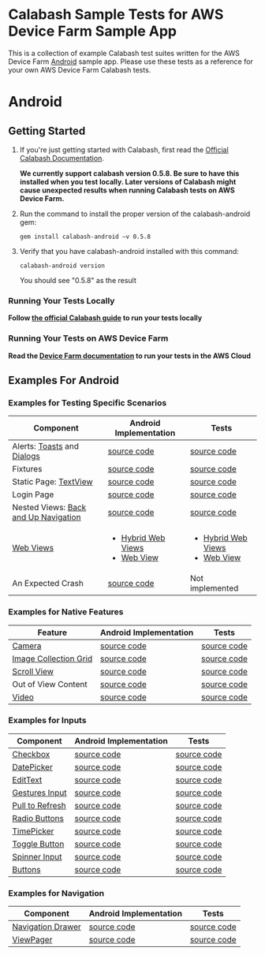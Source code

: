 # Calabash Sample Tests for AWS Device Farm Sample App
This is a collection of example Calabash test suites written for the AWS Device Farm [Android](https://github.com/awslabs/aws-device-farm-sample-app-for-android) sample app. Please use these tests as a reference for your own AWS Device Farm Calabash tests.

# Android
## Getting Started
1. If you're just getting started with Calabash, first read the [Official Calabash Documentation](https://github.com/calabash/calabash-android).

	**We currently support calabash version 0.5.8. Be sure to have this installed when you test locally. Later versions 	of Calabash might cause unexpected results when running Calabash tests on AWS Device Farm.**

2. Run the command to install the proper version of the calabash-android gem:
	```
	gem install calabash-android –v 0.5.8
	```
3. Verify that you have calabash-android installed with this command:
	```
	calabash-android version
	```
   You should see "0.5.8" as the result

### Running Your Tests Locally
**Follow [the official Calabash guide](https://github.com/calabash/calabash-android#running-test) to run your tests locally**

### Running Your Tests on AWS Device Farm
**Read the [Device Farm documentation](http://docs.aws.amazon.com/devicefarm/latest/developerguide/test-types-android-calabash.html) to run your tests in the AWS Cloud**

## Examples For Android 
### Examples for Testing Specific Scenarios
|Component |Android Implementation| Tests |
|----------|----------------------|-------|
|Alerts: [Toasts](http://developer.android.com/guide/topics/ui/notifiers/toasts.html) and [Dialogs](http://developer.android.com/guide/topics/ui/dialogs.html)   | [source code](https://github.com/awslabs/aws-device-farm-sample-app-for-android/blob/master/app/src/main/java/com/amazonaws/devicefarm/android/referenceapp/Fragments/NotificationsFragment.java)              |[source code](https://github.com/awslabs/aws-device-farm-calabash-tests-for-sample-app/blob/master/features/step_definitions/steps/alert_page.rb)
|Fixtures|[source code](https://github.com/awslabs/aws-device-farm-sample-app-for-android/blob/master/app/src/main/java/com/amazonaws/devicefarm/android/referenceapp/Fragments/FixturesFragment.java)|[source code](https://github.com/awslabs/aws-device-farm-calabash-tests-for-sample-app/blob/master/features/step_definitions/steps/fixtures_page.rb)
|Static Page: [TextView](http://developer.android.com/reference/android/widget/TextView.html)|[source code](https://github.com/awslabs/aws-device-farm-sample-app-for-android/blob/master/app/src/main/res/layout/fragment_homepage.xml)|[source code](https://github.com/awslabs/aws-device-farm-calabash-tests-for-sample-app/blob/master/features/step_definitions/steps/homepage.rb)
|Login Page|[source code](https://github.com/awslabs/aws-device-farm-sample-app-for-android/blob/master/app/src/main/java/com/amazonaws/devicefarm/android/referenceapp/Fragments/LoginFragment.java)|[source code](https://github.com/awslabs/aws-device-farm-calabash-tests-for-sample-app/blob/master/features/step_definitions/steps/login_page.rb)
|Nested Views: [Back and Up Navigation](http://developer.android.com/design/patterns/navigation.html)|[source code](https://github.com/awslabs/aws-device-farm-sample-app-for-android/blob/master/app/src/main/java/com/amazonaws/devicefarm/android/referenceapp/Fragments/NestedFragment.java)|[source code](https://github.com/awslabs/aws-device-farm-calabash-tests-for-sample-app/blob/master/features/step_definitions/steps/nested_views_page.rb)
|[Web Views](http://developer.android.com/reference/android/webkit/WebView.html)|<ul><li><a href ="https://github.com/awslabs/aws-device-farm-sample-app-for-android/blob/master/app/src/main/java/com/amazonaws/devicefarm/android/referenceapp/Fragments/LocalWebView.java">Hybrid Web Views</a></li><li><a href="https://github.com/awslabs/aws-device-farm-sample-app-for-android/blob/master/app/src/main/java/com/amazonaws/devicefarm/android/referenceapp/Fragments/WebViewFragment.java">Web View</a></li></ul>|<ul><li><a href ="https://github.com/awslabs/aws-device-farm-calabash-tests-for-sample-app/blob/master/features/step_definitions/steps/hybrid_web_view.rb">Hybrid Web Views</a></li><li><a href="https://github.com/awslabs/aws-device-farm-calabash-tests-for-sample-app/blob/master/features/step_definitions/steps/webview_page.rb">Web View</a></li></ul>
|An Expected Crash|[source code](https://github.com/awslabs/aws-device-farm-sample-app-for-android/blob/master/app/src/main/java/com/amazonaws/devicefarm/android/referenceapp/Fragments/crashFragment.java)|Not implemented|

### Examples for Native Features
|Feature|Android Implementation|Tests|
|--------|----------------------|-------|
|[Camera](http://developer.android.com/guide/topics/media/camera.html)  |[source code](https://github.com/awslabs/aws-device-farm-sample-app-for-android/blob/master/app/src/main/java/com/amazonaws/devicefarm/android/referenceapp/Fragments/Tabs/Native/Native_CameraFragment.java) |[source code](https://github.com/awslabs/aws-device-farm-calabash-tests-for-sample-app/blob/master/features/step_definitions/steps/native_components.rb)
|[Image Collection Grid](http://developer.android.com/guide/topics/ui/layout/gridview.html)|[source code](https://github.com/awslabs/aws-device-farm-sample-app-for-android/blob/master/app/src/main/java/com/amazonaws/devicefarm/android/referenceapp/Fragments/Tabs/Native/Native_ImageGalleryFragment.java)|[source code](https://github.com/awslabs/aws-device-farm-calabash-tests-for-sample-app/blob/master/features/step_definitions/steps/native_components.rb)
|[Scroll View](http://developer.android.com/reference/android/widget/ScrollView.html)|[source code](https://github.com/awslabs/aws-device-farm-sample-app-for-android/blob/master/app/src/main/res/layout/native_content_scrolling.xml)|[source code](https://github.com/awslabs/aws-device-farm-calabash-tests-for-sample-app/blob/master/features/step_definitions/steps/native_components.rb)
|Out of View Content|[source code](https://github.com/awslabs/aws-device-farm-sample-app-for-android/blob/master/app/src/main/res/layout/native_out_of_view_scrolling.xml)|[source code](https://github.com/awslabs/aws-device-farm-calabash-tests-for-sample-app/blob/master/features/step_definitions/steps/native_components.rb)
|[Video](http://developer.android.com/reference/android/media/MediaPlayer.html)|[source code](https://github.com/awslabs/aws-device-farm-sample-app-for-android/blob/master/app/src/main/java/com/amazonaws/devicefarm/android/referenceapp/Fragments/Tabs/Native/Native_MediaPlayer.java)|[source code](https://github.com/awslabs/aws-device-farm-calabash-tests-for-sample-app/blob/master/features/step_definitions/steps/native_components.rb)

### Examples for Inputs
|Component|Android Implementation|Tests|
|--------------|---------|----------|
|[Checkbox](http://developer.android.com/reference/android/widget/CheckBox.html)|[source code](https://github.com/awslabs/aws-device-farm-sample-app-for-android/blob/master/app/src/main/java/com/amazonaws/devicefarm/android/referenceapp/Fragments/Tabs/Inputs/Input_CheckBoxFragment.java)|[source code](https://github.com/awslabs/aws-device-farm-calabash-tests-for-sample-app/blob/master/features/step_definitions/steps/input_controls.rb)|
|[DatePicker](http://developer.android.com/reference/android/widget/DatePicker.html)|[source code](https://github.com/awslabs/aws-device-farm-sample-app-for-android/blob/master/app/src/main/java/com/amazonaws/devicefarm/android/referenceapp/Fragments/Tabs/Inputs/Input_DatePickerFragment.java)|[source code](https://github.com/awslabs/aws-device-farm-calabash-tests-for-sample-app/blob/master/features/step_definitions/steps/input_controls.rb)|
|[EditText](http://developer.android.com/reference/android/widget/EditText.html)|[source code]()|[source code](https://github.com/awslabs/aws-device-farm-calabash-tests-for-sample-app/blob/master/features/step_definitions/steps/input_controls.rb)|
|[Gestures Input](http://developer.android.com/training/gestures/index.html)|[source code](https://github.com/awslabs/aws-device-farm-sample-app-for-android/blob/master/app/src/main/java/com/amazonaws/devicefarm/android/referenceapp/Fragments/Tabs/Inputs/Input_GestureFragment.java)|[source code](https://github.com/awslabs/aws-device-farm-calabash-tests-for-sample-app/blob/master/features/step_definitions/steps/input_controls.rb)|
|[Pull to Refresh](https://developer.android.com/reference/android/support/v4/widget/SwipeRefreshLayout.html)|[source code](https://github.com/awslabs/aws-device-farm-sample-app-for-android/blob/master/app/src/main/java/com/amazonaws/devicefarm/android/referenceapp/Fragments/Tabs/Inputs/Input_RefreshButtonFragment.java)|[source code](https://github.com/awslabs/aws-device-farm-calabash-tests-for-sample-app/blob/master/features/step_definitions/steps/input_controls.rb)|
|[Radio Buttons](http://developer.android.com/guide/topics/ui/controls/radiobutton.html)|[source code](https://github.com/awslabs/aws-device-farm-sample-app-for-android/blob/master/app/src/main/java/com/amazonaws/devicefarm/android/referenceapp/Fragments/Tabs/Inputs/Input_RadioButtonFragment.java)|[source code](https://github.com/awslabs/aws-device-farm-calabash-tests-for-sample-app/blob/master/features/step_definitions/steps/input_controls.rb)|
|[TimePicker](http://developer.android.com/reference/android/widget/TimePicker.html)|[source code](https://github.com/awslabs/aws-device-farm-sample-app-for-android/blob/master/app/src/main/java/com/amazonaws/devicefarm/android/referenceapp/Fragments/Tabs/Inputs/Input_TimePickerFragment.java)|[source code](https://github.com/awslabs/aws-device-farm-calabash-tests-for-sample-app/blob/master/features/step_definitions/steps/input_controls.rb)|
|[Toggle Button](http://developer.android.com/guide/topics/ui/controls/togglebutton.html)|[source code](https://github.com/awslabs/aws-device-farm-sample-app-for-android/blob/master/app/src/main/java/com/amazonaws/devicefarm/android/referenceapp/Fragments/Tabs/Inputs/Input_Toggle_ButtonFragment.java)|[source code](https://github.com/awslabs/aws-device-farm-calabash-tests-for-sample-app/blob/master/features/step_definitions/steps/input_controls.rb)|
|[Spinner Input](http://developer.android.com/guide/topics/ui/controls/spinner.html)|[source code](https://github.com/awslabs/aws-device-farm-sample-app-for-android/blob/master/app/src/main/java/com/amazonaws/devicefarm/android/referenceapp/Fragments/Tabs/Inputs/Input_SpinnerFragment.java)|[source code](https://github.com/awslabs/aws-device-farm-calabash-tests-for-sample-app/blob/master/features/step_definitions/steps/input_controls.rb)|
|[Buttons](http://developer.android.com/reference/android/widget/Button.html)|[source code](https://github.com/awslabs/aws-device-farm-sample-app-for-android/blob/master/app/src/main/java/com/amazonaws/devicefarm/android/referenceapp/Fragments/Tabs/Inputs/Input_SubmitButtonFragment.java)|[source code](https://github.com/awslabs/aws-device-farm-calabash-tests-for-sample-app/blob/master/features/step_definitions/steps/input_controls.rb)|

### Examples for Navigation
|Component|Android Implementation|Tests|
|--------------|---------|----------|
|[Navigation Drawer](https://developer.android.com/training/implementing-navigation/nav-drawer.html)|[source code](https://github.com/awslabs/aws-device-farm-sample-app-for-android/blob/master/app/src/main/java/com/amazonaws/devicefarm/android/referenceapp/Fragments/NavigationDrawerFragment.java)|[source code](https://github.com/awslabs/aws-device-farm-calabash-tests-for-sample-app/blob/master/features/android/Base/navigator.rb)|
|[ViewPager](http://developer.android.com/reference/android/support/v4/view/ViewPager.html)|[source code](https://github.com/awslabs/aws-device-farm-sample-app-for-android/blob/master/app/src/main/java/com/amazonaws/devicefarm/android/referenceapp/Fragments/TabFragmentContainer.java)|[source code](https://github.com/awslabs/aws-device-farm-calabash-tests-for-sample-app/blob/master/features/android/Base/navigator.rb)|
